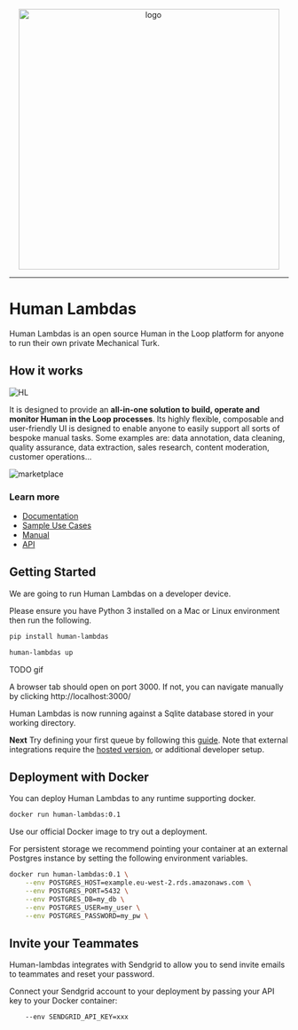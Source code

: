 <p align="center">
<img width="470" alt="logo" src="https://user-images.githubusercontent.com/565238/119004910-e0034900-b986-11eb-83ec-4e0082b4303b.png">
</p>
    
---

# Human Lambdas

Human Lambdas is an open source Human in the Loop platform for anyone to run their own private Mechanical Turk.

## How it works

![HL](https://user-images.githubusercontent.com/565238/119013488-f2818080-b98e-11eb-8387-28b685ed0bfb.gif)

It is designed to provide an **all-in-one solution to build, operate and monitor Human in the Loop processes**. Its highly flexible, composable and user-friendly UI is designed to enable anyone to easily support all sorts of bespoke manual tasks. Some examples are: data annotation, data cleaning, quality assurance, data extraction, sales research, content moderation, customer operations...

![marketplace](https://user-images.githubusercontent.com/565238/119009286-e267a200-b98a-11eb-89fd-c7c40c00116c.gif)

### Learn more

- [Documentation](https://docs.humanlambdas.com/)
- [Sample Use Cases](https://www.humanlambdas.com/use-cases)
- [Manual](https://docs.humanlambdas.com/manual/introduction)
- [API](https://docs.humanlambdas.com/api/introduction)

## Getting Started

We are going to run Human Lambdas on a developer device.

Please ensure you have Python 3 installed on a Mac or Linux environment then run the following.

```sh
pip install human-lambdas
```

```sh
human-lambdas up
```

TODO gif

A browser tab should open on port 3000. If not, you can navigate manually by clicking http://localhost:3000/

Human Lambdas is now running against a Sqlite database stored in your working directory.

**Next** Try defining your first queue by following this [guide](https://docs.humanlambdas.com/quickstart/creating-a-queue). Note that external integrations require the [hosted version](https://app.humanlambdas.com/), or additional developer setup.

## Deployment with Docker

You can deploy Human Lambdas to any runtime supporting docker.

```sh
docker run human-lambdas:0.1
```

Use our official Docker image to try out a deployment.

For persistent storage we recommend pointing your container at an external Postgres instance by setting the following environment variables.

```sh
docker run human-lambdas:0.1 \
    --env POSTGRES_HOST=example.eu-west-2.rds.amazonaws.com \
    --env POSTGRES_PORT=5432 \
    --env POSTGRES_DB=my_db \
    --env POSTGRES_USER=my_user \
    --env POSTGRES_PASSWORD=my_pw \
```

## Invite your Teammates

Human-lambdas integrates with Sendgrid to allow you to send invite emails to teammates and reset your password.

Connect your Sendgrid account to your deployment by passing your API key to your Docker container:

```sh
    --env SENDGRID_API_KEY=xxx
```
